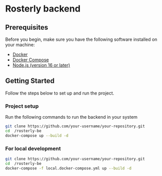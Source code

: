 # Rosterly backend

## Prerequisites

Before you begin, make sure you have the following software installed on your machine:

- [Docker](https://docs.docker.com/get-docker/)
- [Docker Compose](https://docs.docker.com/compose/install/)
- [Node.js (version 16 or later)](https://nodejs.org/en/download/)

## Getting Started

Follow the steps below to set up and run the project.

### Project setup

Run the following commands to run the backend in your system

```bash
git clone https://github.com/your-username/your-repository.git
cd  /rosterly-be
docker-compose up --build -d

```

### For local development
```bash
git clone https://github.com/your-username/your-repository.git
cd  /rosterly-be
docker-compose -f local.docker-compose.yml up --build -d


